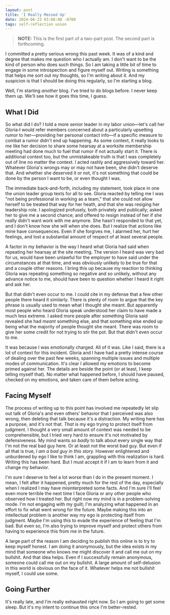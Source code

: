 ```yaml
---
layout: post
title: 'I Really Messed Up'
date: 2024-06-23 03:08:00 -0700
tags: self-reflection union
---
```


> **NOTE:**
> This is the first part of a two-part post. The second part is forthcoming.

I committed a pretty serious wrong this past week. It was of a kind and degree that makes me question who I actually am. I don't want to be the kind of person who does such things. So I am taking a little bit of time to engage in some introspection and figure myself out. Writing is something that helps me sort out my thoughts, so I'm writing about it. And my suspicion is that I should be doing this regularly, so I'm starting a blog.

Well, I'm starting _another_ blog. I've tried to do blogs before. I never keep them up. We'll see how it goes this time, I guess.

## What I Did

So what did I do? I told a more senior leader in my labor union&mdash;let's call her Gloria&dash;I would refer members concerned about a particularly upsetting rumor to her&mdash;providing her personal contact info&mdash;if a specific measure to combat a rumor didn't end up happening. As some context, it really looks to me like her decision to share some hearsay at a worksite membership meeting had done much to fuel that rumor if not actually start it. There is additional context too, but the unmistakeable truth is that I was completely out of line no matter the context. I acted rashly and aggressively toward her. Whatever Gloria's wrongs may or may not have been, she didn't deserve that. And whether she deserved it or not, it's not something that could be done by the person I want to be, or even thought I was.

The immediate back-and-forth, including my statement, took place in one the union leader group texts for all to see. Gloria reacted by telling me I was "not being professional in working as a team," that she could not allow herself to be treated that way for her heath, and that she was resiging her leadership role. I apologized profusely, both privately and publically; asked her to give me a second chance; and offered to resign instead of her if she really didn't want work with me anymore. She hasn't responded to that yet, and I don't know how she will when she does. But I realize that actions like mine have consequences. Even if she forgives me, I alarmed her, hurt her feelings, and lost a substantial amount of respect of at least several people.

A factor in my behavior is the way I heard what Gloria had said when repeating her hearsay at the site meeting. The version I heard was very bad for us, would have been unlawful for the employer to have said under the circumstances at that time, and was obviously unlikely to be true for that and a couple other reasons. I bring this up because my reaction to thinking Gloria was repeating something so negative and so unlikely, without any advance notice to me, should have been to question whether I heard it right and ask her.

But that didn't even occur to me. I could cite in my defense that a few other people there heard it similarly. There is plenty of room to argue that the key phrase is usually used to mean what I thought she meant. But apparently most people who heard Gloria speak understood her claim to have made a much less extreme. I asked more people after something Gloria said revealed she had _meant_ something else, and that something else ended up being what the majority of people thought she meant. There was room to give her some credit for not trying to stir the pot. But that didn't even occur to me.

It was because I was emotionally charged. All of it was. Like I said, there is a lot of context for this incident. Gloria and I have had a pretty intense course of dealing over the past few weeks, spanning multiple issues and multiple modes of communication. It's clear I allowed my emotions to become primed against her. The details are beside the point (or at least, I keep telling myself that). No matter what happened before, I should have paused, checked on my emotions, and taken care of them before acting.

## Facing Myself

The process of writing up to this point has involved me repeatedly let slip out talk of Gloria's and even others' behavior that I perceived was also wrong, then deleting that talk because it's a distraction. My writing here has a purpose, and it's not that. _That_ is my ego trying to protect itself from judgment. I thought a very small amount of context was needed to be comprehensible, but I tried very hard to ensure it's not motivated by defensiveness. My mind wants _so badly_ to talk about every single way that I'm not the real bad guy here. Or at least not the worst bad guy. But even if all that is true, _I am a bad guy in this story._ However enlightened and unburdened by ego I like to think I am, grappling with this realization is hard. Writing this has been hard. But I must accept it if I am to learn from it and change my behavior.

I'm sure I deserve to feel a lot worse than I do in the present moment. I mean, I felt after it happened, pretty much for the rest of the day, especially when I realized I may have misinterpreted some facts. And I'm sure I'll feel even more terrible the next time I face Gloria or any other people who observed how I treated her. But right now my mind is in a problem-solving mode. I'm not engaging with my guilt; I'm analyzing what happened in an effort to fix what went wrong for the future. Maybe making this into an intellectual problem is another way my ego is protecting itself from judgment. Maybe I'm using this to evade the experience of feeling that I'm bad. But even so, I'm also trying to improve myself and protect others from having to experience this from me in the future.

A large part of the reason I am deciding to publish this online is to try to keep myself honest. I am doing it anonymously, but the idea exists in my mind that someone who knows me might discover it and call me out on my bullshit. And that idea helps. Even if I successfully remain anonymous, someone could call me out on my bullshit. A large amount of self-delusion in this world is obvious on the face of it. Whatever helps me not bullshit myself, I could use some.

## Going Further

It's really late, and I'm really exhausted right now. So I am going to get some sleep. But it's my intent to continue this once I'm better-rested.
